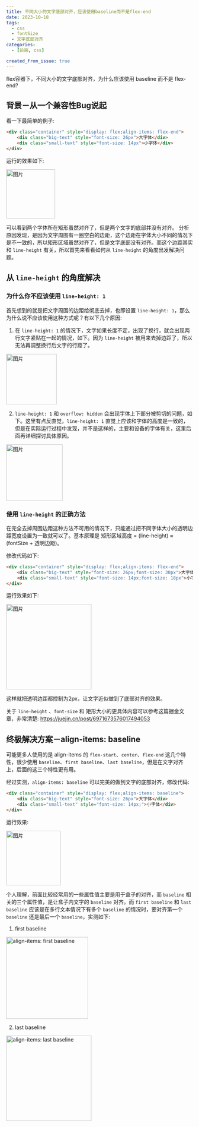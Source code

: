 ```yaml
---
title: 不同大小的文字底部对齐，应该使用baseline而不是flex-end
date: 2023-10-18
tags:
  - css
  - fontSize
  - 文字底部对齐
categories:
  - [前端, css]

created_from_issue: true
---
```


flex容器下，不同大小的文字底部对齐，为什么应该使用 baseline 而不是 flex-end?

<!-- more -->

## 背景－从一个兼容性Bug说起

看一下最简单的例子:

```html
<div class="container" style="display: flex;align-items: flex-end">
    <div class="big-text" style="font-size: 26px">大字体</div>
    <div class="small-text" style="font-size: 14px">小字体</div>
</div>
```
运行的效果如下:

<img width="132" alt="图片" src="https://github.com/qwertyyb/qwertyyb.github.io/assets/16240729/8e0e1fc8-e4af-49e5-9afa-8c2ddca5d068">

可以看到两个字体所在矩形虽然对齐了，但是两个文字的底部并没有对齐。
分析原因发现，是因为文字周围有一圈空白的边距，这个边距在字体大小不同的情况下是不一致的，所以矩形区域虽然对齐了，但是文字底部没有对齐。而这个边距其实和 `line-height` 有关，所以首先来看看如何从 `line-height` 的角度出发解决问题。

## 从 `line-height` 的角度解决

### 为什么你不应该使用 `line-height: 1`

首先想到的就是把文字周围的边距给彻底去掉，也即设置 `line-height: 1`，那么为什么说不应该使用这种方式呢？有以下几个原因: 

1. 在 `line-height: 1` 的情况下，文字如果长度不定，出现了换行，就会出现两行文字紧贴在一起的情况，如下。因为 `line-height` 被用来去掉边距了，所以无法再调整换行后文字的行距了。

<img width="136" alt="图片" src="https://github.com/qwertyyb/qwertyyb.github.io/assets/16240729/adbaba47-e897-439f-b5c2-271a88194cec">

2. `line-height: 1` 和 `overflow: hidden` 会出现字体上下部分被剪切的问题，如下。这里有点反直觉，`line-height: 1` 直觉上应该和字体的高度是一致的，但是在实际运行过程中发现，并不是这样的，主要和设备的字体有关，这里后面再详细探讨具体原因。

<img width="152" alt="图片" src="https://github.com/qwertyyb/qwertyyb.github.io/assets/16240729/226dd6ce-4de2-4f6c-953c-ce13c3b59e97">


### 使用 `line-height` 的正确方法

在完全去掉周围边距这种方法不可用的情况下，只能通过把不同字体大小的透明边距宽度设置为一致就可以了。基本原理是 矩形区域高度 = (line-height) ≈ (fontSize + 透明边距)。

修改代码如下: 

```html
<div class="container" style="display: flex;align-items: flex-end">
    <div class="big-text" style="font-size: 26px;font-size: 30px">大字体</div>
    <div class="small-text" style="font-size: 14px;font-size: 18px">小字体</div>
</div>
```

运行效果如下:

<img width="230" alt="图片" src="https://github.com/qwertyyb/qwertyyb.github.io/assets/16240729/724d58b4-ce2a-4fba-85ed-dcf286eb7bc4">

这样就把透明边距都控制为2px，让文字近似做到了底部对齐的效果。

关于 `line-height` 、`font-size` 和 矩形大小的更具体内容可以参考这篇掘金文章，非常清楚: https://juejin.cn/post/6971673576017494053 

## 终极解决方案－align-items: baseline

可能更多人使用的是 align-items 的 `flex-start`、`center`、`flex-end` 这几个特性，很少使用 `baseline`、`first baseline`、`last baseline`，但是在文字对齐上，后面的这三个特性更有用。

经过实测，`align-items: baseline` 可以完美的做到文字的底部对齐，修改代码:

```html
<div class="container" style="display: flex;align-items: baseline">
    <div class="big-text" style="font-size: 26px">大字体</div>
    <div class="small-text" style="font-size: 14px;">小字体</div>
</div>
```

运行效果:

<img width="147" alt="图片" src="https://github.com/qwertyyb/qwertyyb.github.io/assets/16240729/cf51803a-5b36-4816-86b3-024f50af20ac">



个人理解，前面比较经常用的一些属性值主要是用于盒子的对齐，而 `baseline` 相关的三个属性值，是让盒子内文字的 `baseline` 对齐。而 `first baseline` 和 `last baseline` 应该是在多行文本情况下有多个 `baseline` 的情况时，要对齐第一个 `baseline` 还是最后一个 `baseline`，实测如下:

1. first baseline

<img width="221" alt="align-items: first baseline " src="https://github.com/qwertyyb/qwertyyb.github.io/assets/16240729/a57e902a-8571-47b6-a0a5-4ad20adfc02d">

2. last baseline

<img width="230" alt="align-items: last baseline" src="https://github.com/qwertyyb/qwertyyb.github.io/assets/16240729/baa371d3-c7fc-4581-a406-becdcb057ffa">










